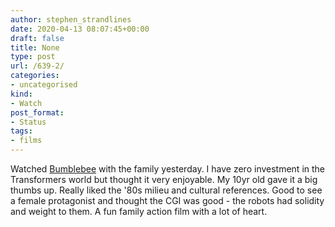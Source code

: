 ```yaml
---
author: stephen_strandlines
date: 2020-04-13 08:07:45+00:00
draft: false
title: None
type: post
url: /639-2/
categories:
- uncategorised
kind:
- Watch
post_format:
- Status
tags:
- films
---
```


Watched [Bumblebee](https://m.imdb.com/title/tt4701182/) with the family yesterday. I have zero investment in the Transformers world but thought it very enjoyable. My 10yr old gave it a big thumbs up. Really liked the '80s milieu and cultural references. Good to see a female protagonist and thought the CGI was good - the robots had solidity and weight to them. A fun family action film with a lot of heart.
